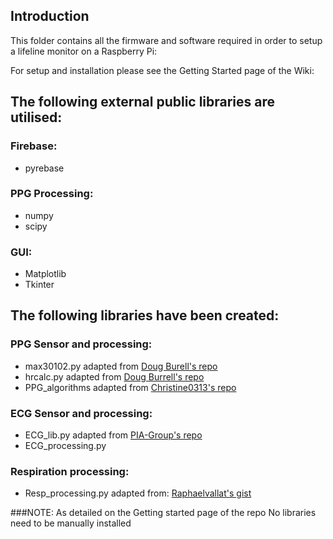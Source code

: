 ## Introduction
This folder contains all the firmware and software required in order to setup a lifeline monitor on a Raspberry Pi:

For setup and installation please see the Getting Started page of the Wiki:

## The following external public libraries are utilised:

### Firebase:
 - pyrebase

### PPG Processing:
 - numpy
 - scipy

### GUI:
- Matplotlib
- Tkinter

## The following libraries have been created:

### PPG Sensor and processing:
- max30102.py adapted from [Doug Burell's repo](https://github.com/doug-burrell/max30102/max30102.py)
- hrcalc.py adapted from [Doug Burrell's repo](https://github.com/doug-burrell/max30102/max30102.py)
- PPG_algorithms adapted from [Christine0313's repo
](https://github.com/Christine0313/CS244Fall2017) 

### ECG Sensor and processing:
- ECG_lib.py adapted from [PIA-Group's repo](https://github.com/PIA-Group/BioSPPy)
- ECG_processing.py

### Respiration processing:
- Resp_processing.py adapted from: [Raphaelvallat's gist](https://gist.github.com/raphaelvallat/55624e2eb93064ae57098dd96f259611)

###NOTE:
As detailed on the Getting started page of the repo No libraries need to be manually installed 


<!--stackedit_data:
eyJoaXN0b3J5IjpbLTY0NzQ5MTMzNyw3NDQ4MTIzMzhdfQ==
-->